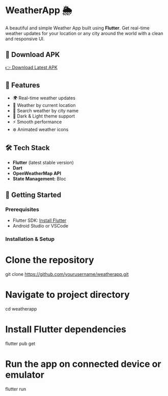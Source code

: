 # WeatherApp 🌦️

A beautiful and simple Weather App built using **Flutter**. Get real-time weather updates for your location or any city around the world with a clean and responsive UI.

## 📱 Download APK

[👉 Download Latest APK](https://your-apk-link.com/weatherapp.apk)

## 🚀 Features

- 🌍 Real-time weather updates
- 📍 Weather by current location
- 🔎 Search weather by city name
- 🌙 Dark & Light theme support
- ⚡ Smooth performance
- ❄️ Animated weather icons

## 🛠️ Tech Stack

- **Flutter** (latest stable version)
- **Dart**
- **OpenWeatherMap API**
- **State Management:** Bloc

## 🏁 Getting Started

### Prerequisites

- Flutter SDK: [Install Flutter](https://flutter.dev/docs/get-started/install)
- Android Studio or VSCode

### Installation & Setup

# Clone the repository
git clone https://github.com/yourusername/weatherapp.git

# Navigate to project directory
cd weatherapp

# Install Flutter dependencies
flutter pub get

# Run the app on connected device or emulator
flutter run
